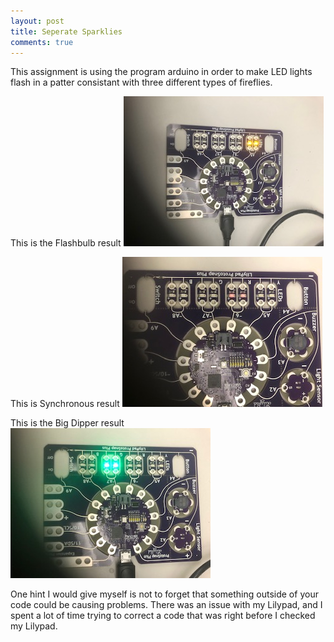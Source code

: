 ```yaml
---
layout: post 
title: Seperate Sparklies
comments: true
---
```

This assignment is using the program arduino in order to make LED lights flash in a patter consistant with three different types of fireflies. 

This is the Flashbulb result
![Flashbulb](/img/yellow.jpg)

This is Synchronous result
![Synchronous](/img/red.jpg)

This is the Big Dipper result
![Big Dipper](/img/green.jpg)

One hint I would give myself is not to forget that something outside of your code could be causing problems. There was an issue with my Lilypad, and I spent a lot of time trying to correct a code that was right before I checked my Lilypad.  
